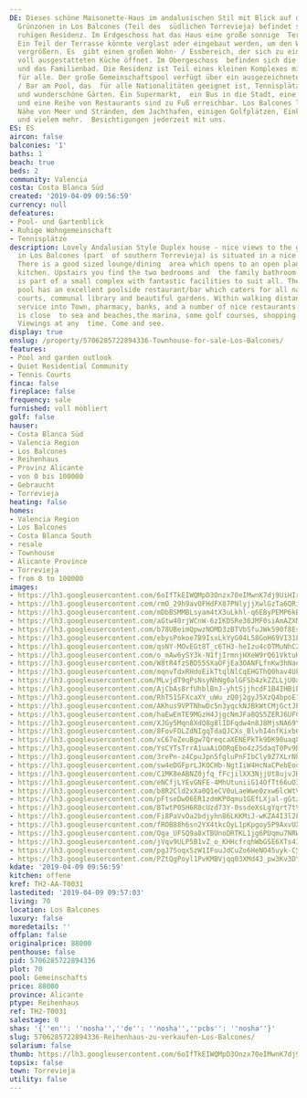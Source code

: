 ```yaml
---
DE: Dieses schöne Maisonette-Haus im andalusischen Stil mit Blick auf die herrlichen
  Grünzonen in Los Balcones (Teil des  südlichen Torrevieja) befindet sich in einer
  ruhigen Residenz. Im Erdgeschoss hat das Haus eine große sonnige  Terrasse mit Grill.
  Ein Teil der Terrasse könnte verglast oder eingebaut werden, um den Wohnraum zu
  vergrößern. Es  gibt einen großen Wohn- / Essbereich, der sich zu einer offenen
  voll ausgestatteten Küche öffnet. Im Obergeschoss  befinden sich die 2 Schlafzimmer
  und das Familienbad. Die Residenz ist Teil eines kleinen Komplexes mit fantastischen  Einrichtungen
  für alle. Der große Gemeinschaftspool verfügt über ein ausgezeichnetes Restaurant
  / Bar am Pool, das  für alle Nationalitäten geeignet ist, Tennisplätze, Gemeinschaftsbibliothek
  und wunderschöne Gärten. Ein Supermarkt,  ein Bus in die Stadt, eine Apotheke, Banken
  und eine Reihe von Restaurants sind zu Fuß erreichbar. Los Balcones liegt  in der
  Nähe von Meer und Stränden, dem Jachthafen, einigen Golfplätzen, Einkaufszentren
  und vielem mehr.  Besichtigungen jederzeit mit uns.
ES: ES
aircon: false
balconies: '1'
baths: 1
beach: true
beds: 2
community: Valencia
costa: Costa Blanca Süd
created: '2019-04-09 09:56:59'
currency: null
defeatures:
- Pool- und Gartenblick
- Ruhige Wohngemeinschaft
- Tennisplätze
description: Lovely Andalusian Style Duplex house - nice views to the green - located
  in Los Balcones (part  of southern Torrevieja) is situated in a nice quiet residence.
  There is a good sized lounge/dining  area which opens to an open plan fully equipped
  kitchen. Upstairs you find the two bedrooms and  the family bathroom. The residence
  is part of a small complex with fantastic facilities to suit all. The  large communal
  pool has an excellent poolside restaurant/bar which caters for all nationalities,  tennis
  courts, communal library and beautiful gardens. Within walking distance is a supermarket,  bus
  service into Town, pharmacy, banks, and a number of nice restaurants. Los Balcones
  is close  to sea and beaches,the marina, some golf courses, shopping malls and more.
  Viewings at any  time. Come and see.
display: true
enslug: /property/5706285722894336-Townhouse-for-sale-Los-Balcones/
features:
- Pool and garden outlook
- Quiet Residential Community
- Tennis Courts
finca: false
fireplace: false
frequency: sale
furnished: voll möbliert
golf: false
hauser:
- Costa Blanca Süd
- Valencia Region
- Los Balcones
- Reihenhaus
- Provinz Alicante
- von 0 bis 100000
- Gebraucht
- Torrevieja
heating: false
homes:
- Valencia Region
- Los Balcones
- Costa Blanca South
- resale
- Townhouse
- Alicante Province
- Torrevieja
- from 0 to 100000
images:
- https://lh3.googleusercontent.com/6oIfTkEIWQMpD3Onzx70eIMwnK7dj9UiHIrztx6JYGMTbI1F0hJAvbKPPUDWukLQ3t2jFolGrbjo46X5-t5t=w640-rj-e30-l100
- https://lh3.googleusercontent.com/rmO_29h9avOFHdFX87PNlyjjXwlGzTa6QRiG8miCzddf1Rn2r-s4rwjTkTg08FS8NLf6aUeseaRdplBBsTJ-=w640-rj-e30-l100
- https://lh3.googleusercontent.com/mDbBSMMBLsyam4tX3uLkhl-q6EByPEMP6kBxqPqW0plHKQdcFB0TI51jWC-Qk1hqC_m0mtx2mI99BDr01Iv8=w640-rj-e30-l100
- https://lh3.googleusercontent.com/aGtw40rjWCnW-6zIKDSRe30JMF0siAmAZXN4GTDOBz2mtB2on6M5K00ndhtdVF1HJMus1CTiqtFPeUqLxzI=w640-rj-e30-l100
- https://lh3.googleusercontent.com/b78UBeimQpwzNOMD3zBTVbSfuJWk590f8EszMbP0APRZxvN7VJybgPfGwjpBSRQPXGhyPdsXh470Xc8L48w=w640-rj-e30-l100
- https://lh3.googleusercontent.com/ebysPokoe7B9IsxLkYyG04L58GoH69VI31FNcIXUHVoPb4Kjd011R-MWPNWvIvUFjpfIXt8as2xlzsYN_FM=w640-rj-e30-l100
- https://lh3.googleusercontent.com/qsNY-MOvEGt8T_c6TH3-heIzu4cOTMuNhC2uHFT6unALWq45_J2Mlt3NUou2XKBC2ES5lPsewQKJ6Om699sVKA=w640-rj-e30-l100
- https://lh3.googleusercontent.com/o_mAw6ySY3k-N1fjIrmnjHXeW9rQ61VktuHxGq8n_NMTm8RE740Lh5tT71TXVUW4mFRStE52sLYJWXyGLzni=w640-rj-e30-l100
- https://lh3.googleusercontent.com/W8tR4fzSBD55SXaOFjEa3OANFLfnKw3hNaob4gH8LvzUweTb4XoHQtyKRyeF6OJpJSdbhWU4SO7b6WcRcYl3=w640-rj-e30-l100
- https://lh3.googleusercontent.com/mqnvTdxRHdoEikTtqlNlCqEHGThQ0hav4UkfkCPzghhnvY-8zo8Sfv43x0fJqPMjUdCRkKI2ArxYrVa37niH=w640-rj-e30-l100
- https://lh3.googleusercontent.com/MLvjdT9qPsNsyNhNg0alGFSb4zkZZLLjU0aq2xYGyRT82d16GQm32rAoH5fNBpIv1BBPOVuA7ExoEfYSwfCr=w640-rj-e30-l100
- https://lh3.googleusercontent.com/AjCbAs8rfUhblBnJ-yhtSjjhcdF1B4IHBiE7bml9WE839y2g_CSbKLppxei4N_fHH6e0AnH9hSOZjb9rWQ=w640-rj-e30-l100
- https://lh3.googleusercontent.com/RhT51SFXcaXY_uWu_zQ0j2gyJ5XzQ4bpoE1A2Os6KKACvSvVvVteC6_6EXLbSwR34hJUjV9ca5HjwpSpErQb=w640-rj-e30-l100
- https://lh3.googleusercontent.com/AKhus9VPTNhwDc5n3yqckNJBkWtCMjGctJPo6dqCiL_vzR0fIr8iAAGi5QakLacKWopR_-C7czhVjoHzEc6zKw=w640-rj-e30-l100
- https://lh3.googleusercontent.com/haEwEmTE9MGzH4JjgcNmJFa8QS5ZERJ6UFCQI7NXjGayIpi197wMuR3zFeY3QLZf6xBGbKyUQP7Kp17fms02-A=w640-rj-e30-l100
- https://lh3.googleusercontent.com/XJGy5Mqn8XdQ8g8lIDFqdw4n8J8MjsNA69Y9ebT8Fyy5rxBQJwqqsIfmqtjp4bI93bB3PgfUzWkx5nykS5g=w640-rj-e30-l100
- https://lh3.googleusercontent.com/8FovFOLZdNIgqTdaQJCXs_BlvhI4nfKixb6VCUhGp8jNp_Zu_-_2eO03kHNDn-DfSuTgUb2E75hWwYQQskJb6Q=w640-rj-e30-l100
- https://lh3.googleusercontent.com/xC67eZeuBgw7QreqcaXENEPkTk9DK90uaq8gsrjZRVLBr4ZJfTcgJkXM6lxHST3Z4yEs_ewfRMij-PdkErq0=w640-rj-e30-l100
- https://lh3.googleusercontent.com/YsCYTsTrrA1uaAiOORqEbo4zJSdaqT0Pv9B87MUFsiJ6Qs9MWlgsPyG5legXLeJjWYrbO4cD7CGZddaHtGsbhQ=w640-rj-e30-l100
- https://lh3.googleusercontent.com/3rePn-z4CpuJpn5fgluPnFIbCly9Z7XLrNh67qyK0K-ECrxGA1WsvAwPLK7ytiQ9et_k-0K5tZUNbupIoq2v=w640-rj-e30-l100
- https://lh3.googleusercontent.com/sw4eDGFprLJKOCHb-NgtIiW4HcNaCPebEoqdR2PaYPLsLKe8zi4QIWXsqY4Or92I-YfzE-bppUa4Md6iF_k=w640-rj-e30-l100
- https://lh3.googleusercontent.com/C1MK8eABNZ0jfq_fFcjilXX3NjjUt8ujvJKSt8JxHtrWIFtRMZ76bDphZMng7tZIaDau8Cb8kRiLZ5GYBUzFmw=w640-rj-e30-l100
- https://lh3.googleusercontent.com/eNCfjLYEvGNFE-4MhUtuniiG14OfTt66uO3zg6Gk0WEEQ1dxhDhqlAfsOmCUrXDjq3CEj3RFRQa3Tzk1Ac4L=w640-rj-e30-l100
- https://lh3.googleusercontent.com/b8R2Cld2xXa0Q1eCV0uLaeWwe0zxw6lcWtVg8s1TwbkLR06pMtdPSH0QE00orUjCiHzkUdK4d09XanF_qmkl=w640-rj-e30-l100
- https://lh3.googleusercontent.com/pFtseDw06ER1zdmKP0qmu1GEfLXjal-gGtzOLUHrrzpJiORJuBNCxfJiipXWvUgcgpAHQTnidH1HIDwEOsw=w640-rj-e30-l100
- https://lh3.googleusercontent.com/BTwtP0SH6R8cUzd73Y-0ssdeXsLgYqrt7tVKIcjuV2RuhUq2g13UN1Vo0tPk1RWofdSu4JEdYM8lukGL_55V=w640-rj-e30-l100
- https://lh3.googleusercontent.com/Fi8PaVvOa2bdjyhn86LKKMiJ-wKZA4I3l2Feuv_1fQDe8WZVPlcCuVc_TgQVLxLZmrPkvlFccRmx-SCtvImyRQ=w640-rj-e30-l100
- https://lh3.googleusercontent.com/fROB88h6sn2YX4tkcOyL1pKpgoy5P9AxvUXzfQ2vr11em7RL7lTzJMEaq_KybhvmjcS1fXHcIeGmnMWE2Og=w640-rj-e30-l100
- https://lh3.googleusercontent.com/Oga_UFSQ9a8xTBUnoDRTKL1jg6PUqmu7NRWuMnLp6h-2oeEhV5oUnILDUeM6Q6tVCgz7VtT-H9ZZ7MgOQh_m=w640-rj-e30-l100
- https://lh3.googleusercontent.com/jVqv9ULP5B1vZ_o_KHHcfrqhWbGSE6XTs4IPUXTnRDPDPMreQI7CyU8NesyoEgblDxXGGEDMk06R-SLtfM4h=w640-rj-e30-l100
- https://lh3.googleusercontent.com/pgJ7Soqx5zW1IFuuJdCuZo6HeNO45uyk-CS3PWH4Wqj7aUJTX_gOn99bkhTHxCz5C0n7cRIgjoL48WRawrI=w640-rj-e30-l100
- https://lh3.googleusercontent.com/PZtQgPoyl1PvKMBVjqq03XMd43_pw3Kv3DY3BudXXRmm01mVlaGqiTzEG-skv3vlFx_eCg9fDXWPRL832WWV6Q=w640-rj-e30-l100
kdate: '2019-04-09 09:56:59'
kitchen: offene
kref: TH2-AA-T0031
lastedited: '2019-04-09 09:57:03'
living: 70
location: Los Balcones
luxury: false
moredetails: ''
offplan: false
originalprice: 88000
penthouse: false
pid: 5706285722894336
plot: 70
pool: Gemeinschafts
price: 88000
province: Alicante
ptype: Reihenhaus
ref: TH2-T0031
salestage: 0
shas: '{''en'': ''nosha'',''de'': ''nosha'',''pcbs'': ''nosha''}'
slug: 5706285722894336-Reihenhaus-zu-verkaufen-Los-Balcones/
solarium: false
thumb: https://lh3.googleusercontent.com/6oIfTkEIWQMpD3Onzx70eIMwnK7dj9UiHIrztx6JYGMTbI1F0hJAvbKPPUDWukLQ3t2jFolGrbjo46X5-t5t=w400-h240-n-rj-e30-l100
topsix: false
town: Torrevieja
utility: false
---
```

